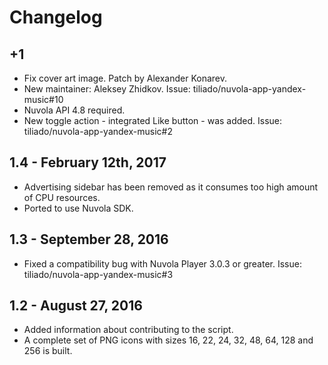 Changelog
=========
+1
--

  * Fix cover art image. Patch by Alexander Konarev.
  * New maintainer: Aleksey Zhidkov. Issue: tiliado/nuvola-app-yandex-music#10
  * Nuvola API 4.8 required.
  * New toggle action - integrated Like button - was added. Issue: tiliado/nuvola-app-yandex-music#2

1.4 - February 12th, 2017
-------------------------

  * Advertising sidebar has been removed as it consumes too high amount of CPU resources.
  * Ported to use Nuvola SDK.

1.3 - September 28, 2016
------------------------

  * Fixed a compatibility bug with Nuvola Player 3.0.3 or greater. Issue: tiliado/nuvola-app-yandex-music#3

1.2 - August 27, 2016
-----------------------

  * Added information about contributing to the script.
  * A complete set of PNG icons with sizes 16, 22, 24, 32, 48, 64, 128 and 256 is built.
